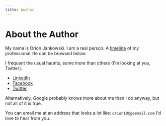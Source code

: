 ```yaml
---
title: Author
---
```


# About the Author

My name is Orion Jankowski.  I am a real person.  A [timeline](http://www.simile-widgets.org/timeline/) 
of my professional life can be browsed below.

<div id="tl" class="timeline-default"></div>


I frequent the usual haunts, some more than others (I'm looking at you, Twitter). 

+ [LinkedIn](http://www.linkedin.com/in/ojankowski)
+ [Facebook](http://www.facebook.com/profile.php?id=100000516917830)
+ [Twitter](http://twitter.com/orion10)

Alternatively, Google probably knows more about me than I do anyway, but not all
of it is true.

You can email me at an address that looks a lot like: `orion10@geemail.com`
I'd love to hear from you.







